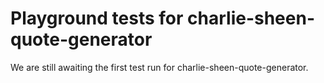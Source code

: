 # Playground tests for charlie-sheen-quote-generator
We are still awaiting the first test run for charlie-sheen-quote-generator.

